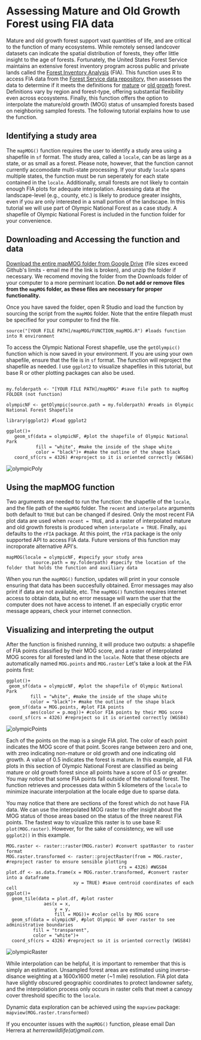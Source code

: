 # Assessing Mature and Old Growth Forest using FIA data
Mature and old growth forest support vast quantities of life, and are critical to the function of many ecosystems. While remotely sensed landcover datasets can indicate the spatial distribution of forests, they offer little insight to the age of forests. Fortunately, the United States Forest Service maintains an extensive forest inventory program across public and private lands called the [Forest Inventory Analysis](https://research.fs.usda.gov/programs/fia) (FIA). This function uses R to access FIA data from the [Forest Service data repository](https://research.fs.usda.gov/products/dataandtools/tools/fia-datamart), then assesses the data to determine if it meets the definitions for [mature](https://www.sciencedirect.com/science/article/abs/pii/S0378112723005959) or [old growth](https://www.sciencedirect.com/science/article/abs/pii/S0378112723006710) forest. Definitions vary by region and forest-type, offering substantial flexibility even across ecosystems. Finally, this function offers the option to interpolate the mature/old growth (MOG) status of unsampled forests based on neighboring sampled forests. The following tutorial explains how to use the function.

## Identifying a study area
The `mapMOG()` function requires the user to identify a study area using a shapefile in `sf` format. The study area, called a `locale`, can be as large as a state, or as small as a forest. Please note, however, that the function cannot currently accomodate multi-state processing. If your study `locale` spans multiple states, the function must be run seperately for each state contained in the `locale`. Additionally, small forests are not likely to contain enough FIA plots for adequate interpolation. Assessing data at the landscape-level (e.g., county, etc.) is likely to produce greater insights, even if you are only interested in a small portion of the landscape. In this tutorial we will use part of Olympic National Forest as a case study. A shapefile of Olympic National Forest is included in the function folder for your convenience.

## Downloading and Accessing the function and data
[Download the entire mapMOG folder from Google Drive](https://drive.google.com/drive/folders/1EM1pKgUz62EmD2MrMg4RpMkV43ndUvaU?usp=sharing) (file sizes exceed Github's limits - email me if the link is broken), and unzip the folder if necessary. We recomend moving the folder from the Downloads folder of your computer to a more perminant location. **Do not add or remove files from the `mapMOG` folder, as these files are necessary for proper functionality.**

Once you have saved the folder, open R Studio and load the function by sourcing the script from the `mapMOG` folder. Note that the entire filepath must be specified for your computer to find the file.
```
source("[YOUR FILE PATH]/mapMOG/FUNCTION_mapMOG.R") #loads function into R environment
```

To access the Olympic National Forest shapefile, use the `getOlympic()` function which is now saved in your environment. If you are using your own shapefile, ensure that the file is in `sf` format. The function will reproject the shapefile as needed. I use `ggplot2` to visualize shapefiles in this tutorial, but base R or other plotting packages can also be used.

```

my.folderpath <- "[YOUR FILE PATH]/mapMOG" #save file path to mapMog FOLDER (not function)

olympicNF <- getOlympic(source.path = my.folderpath) #reads in Olympic National Forest Shapefile

library(ggplot2) #load ggplot2

ggplot()+
   geom_sf(data = olympicNF, #plot the shapefile of Olympic National Park
           fill = "white", #make the inside of the shape white
           color = "black")+ #make the outline of the shape black
   coord_sf(crs = 4326) #reproject so it is oriented correctly (WGS84)
```
![olympicPoly](https://github.com/user-attachments/assets/723ef0cc-58ef-4d98-9540-83131b61eaf8)


## Using the mapMOG function
Two arguments are needed to run the function: the shapefile of the `locale`, and the file path of the `mapMOG` folder. The `recent` and `interpolate` arguments both default to `TRUE` but can be changed if desired. Only the most recent FIA plot data are used when `recent = TRUE`, and a raster of interpolated mature and old growth forests is produced when `interpolate = TRUE`. Finally, `api` defaults to the `rFIA` package. At this point, the `rFIA` package is the only supported API to access FIA data. Future versions of this function may incroporate alternative API's.

```
mapMOG(locale = olympicNF, #specify your study area
          source.path = my.folderpath) #specify the location of the folder that holds the function and auxiliary data
```

When you run the `mapMOG()` function, updates will print in your console ensuring that data has been succesfully obtained. Error messages may also print if data are not available, etc. The `mapMOG()` function requires internet access to obtain data, but no error message will warn the user that the computer does not have access to intenet. If an especially cryptic error message appears, check your internet connection.

## Visualizing and interpreting the output
After the function is finished running, it will produce two outputs: a shapefile of FIA points classified by their MOG score, and a raster of interpolated MOG scores for all forested land in the `locale`. Note that these objects are automatically named `MOG.points` and `MOG.raster` Let's take a look at the FIA points first:

```
ggplot()+
 geom_sf(data = olympicNF, #plot the shapefile of Olympic National Park
         fill = "white", #make the inside of the shape white
         color = "black")+ #make the outline of the shape black
 geom_sf(data = MOG.points, #plot FIA points
         aes(color = p.mog))+ #color FIA points by their MOG score
 coord_sf(crs = 4326) #reproject so it is oriented correctly (WGS84)
```
![olympicPoints](https://github.com/user-attachments/assets/223c8479-d5b2-489d-a03e-d001c4d416b3)

Each of the points on the map is a single FIA plot. The color of each point indicates the MOG score of that point. Scores range between zero and one, with zreo indicating non-mature or old growth and one indicating old growth. A value of 0.5 indicates the forest is mature. In this example, all FIA plots in this section of Olympic National Forest are classified as being mature or old growth forest since all points have a score of 0.5 or greater. You may notice that some FIA points fall outside of the national forest. The function retrieves and processes data within 5 kilometers of the `locale` to minimize inacurate interpolation at the locale edge due to sparse data.

You may notice that there are sections of the forest which do not have FIA data. We can use the interpolated MOG raster to offer insight about the MOG status of those areas based on the status of the three nearest FIA points. The fastest way to vizualize this raster is to use base R: `plot(MOG.raster)`. However, for the sake of consistency, we will use `ggplot2()` in this example.

```
MOG.raster <- raster::raster(MOG.raster) #convert spatRaster to raster format
MOG.raster.transformed <- raster::projectRaster(from = MOG.raster, #reproject raster to ensure sensible plotting
                                          crs = 4326) #WGS84
plot.df <- as.data.frame(x = MOG.raster.transformed, #convert raster into a dataframe
                         xy = TRUE) #save centroid coordinates of each cell
ggplot()+
  geom_tile(data = plot.df, #plot raster
              aes(x = x,
                  y = y,
                  fill = MOG))+ #color cells by MOG score
  geom_sf(data = olympicNF, #plot Olympic NF over raster to see administrative boundaries
          fill = "transparent", 
          color = "white")+ 
  coord_sf(crs = 4326) #reproject so it is oriented correctly (WGS84)
```
![olympicRaster](https://github.com/user-attachments/assets/abbac1cd-a446-4acc-b19e-f36eab974fd5)

While interpolation can be helpful, it is important to remember that this is simply an estimation. Unsampled forest areas are estimated using inverse-disance weighting at a 1600x1600 meter (~1 mile) resolution. FIA plot data have slightly obscured geographic coordinates to protect landowner safety, and the interpolation process only occurs in raster cells that meet a canopy cover threshold specific to the `locale`.

Dynamic data exploration can be achieved using the `mapview` package: `mapview(MOG.raster.transformed)`

If you encounter issues with the `mapMOG()` function, please email Dan Herrera at *herrerawildlife(at)gmail.com*.
